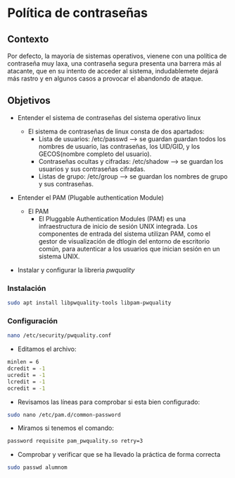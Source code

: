# Política de contraseñas

## Contexto
Por defecto, la mayoría de sistemas operativos, vienene con una política de contraseña muy laxa, una contraseña segura presenta una barrera más al atacante, que en su intento de acceder al sistema, indudablemete dejará más rastro y en algunos casos a provocar el abandondo de ataque.

## Objetivos
* Entender el sistema de contraseñas del sistema operativo linux
  * El sistema de contraseñas de linux consta de dos apartados:
    * Lista de usuarios: /etc/passwd --> se guardan guardan todos los nombres de usuario, las contraseñas, los UID/GID, y los GECOS(nombre completo del usuario).
    * Contraseñas ocultas y cifradas: /etc/shadow --> se guardan los usuarios y sus contraseñas cifradas.
    * Listas de grupo: /etc/group --> se guardan los nombres de grupo y sus contraseñas.

* Entender el PAM (Plugable authentication Module)
  * El PAM
    * El Pluggable Authentication Modules (PAM) es una infraestructura de inicio de sesión UNIX integrada. Los componentes de entrada del sistema utilizan PAM, como el gestor de visualización de dtlogin del entorno de escritorio común, para autenticar a los usuarios que inician sesión en un sistema UNIX.
* Instalar y configurar la libreria _pwquality_
### Instalación
```bash
sudo apt install libpwquality-tools libpam-pwquality
```
### Configuración
```bash
nano /etc/security/pwquality.conf
```
* Editamos el archivo:

```bash
minlen = 6
dcredit = -1
ucredit = -1
lcredit = -1
ocredit = -1
```
* Revisamos las líneas para comprobar si esta bien configurado:

```bash
sudo nano /etc/pam.d/common-password
```
* Miramos si tenemos el comando:

```bash
password requisite pam_pwquality.so retry=3
```

* Comprobar y verificar que se ha llevado la práctica de forma correcta

```bash
sudo passwd alumnom
```

